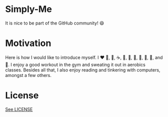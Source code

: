 # Simply-Me

It is nice to be part of the GitHub community! :smile:

# Motivation

Here is how I would like to introduce myself. I ❤️ 🥚, 🍦, ☕️, 🍵, 🥛, 🍰, 🍫, 🍪, 🧀, and 💃. I enjoy a good workout in the gym and sweating it out in aerobics classes. Besides all that, I also enjoy reading and tinkering with computers, amongst a few others.

# License

[See LICENSE](https://github.com/CookiesNCream/Simply-Me/blob/gh-pages/LICENSE.md)
